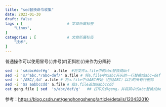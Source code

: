 ```yaml
---
title: "sed替换命令收集"
date: 2023-01-30
draft: false
tags : [                    # 文章所属标签
    "Linux",
]
categories : [              # 文章所属标签
    "技术",
]
---
```


普通操作可以使用冒号(:)井号(#)正斜杠(/)来作为分隔符

```bash
sed -i 's#abc#def#g'  a.file  #将文件a.file中的abc替换成def
sed -i 's/^abc.*/abc=def/' a.file # 将a.file中以abc开头的一行替换成abc=def
sed -i '/ABC/,$d' a.file # 将a.file中从ABC开始（包括ABC）以后的所有行删除
sed -i '$a aabbccdd' a.file # 给a.file追加aabbccdd
cat geng.file | sed  's/abc/def/g'   ## 打印文件geng，并将其中的abc替换成def
```

参考：https://blog.csdn.net/genghongsheng/article/details/120432010
